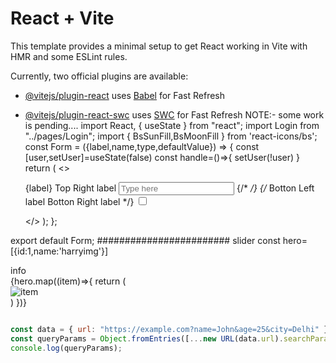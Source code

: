 # React + Vite

This template provides a minimal setup to get React working in Vite with HMR and some ESLint rules.

Currently, two official plugins are available:

- [@vitejs/plugin-react](https://github.com/vitejs/vite-plugin-react/blob/main/packages/plugin-react/README.md) uses [Babel](https://babeljs.io/) for Fast Refresh
- [@vitejs/plugin-react-swc](https://github.com/vitejs/vite-plugin-react-swc) uses [SWC](https://swc.rs/) for Fast Refresh
 NOTE:- some work is pending....
import React, { useState } from "react";
import Login from "../pages/Login";
import { BsSunFill,BsMoonFill } from 'react-icons/bs';
const Form = ({label,name,type,defaultValue}) => {
  const [user,setUser]=useState(false)
  const handle=()=>{
    setUser(!user)
  }
  return (
    <>
      <div className="fom-control">
        <label className="label">
          <span className="label-text">{label}</span>
          <span className="label-text-alt">Top Right label</span>
          <input
            type={type}
            name={name}
            defaultValue={defaultValue}
            placeholder="Type here"
           className="input input-bordered w-full max-w-xs"
          />
        </label>
        {/* <label className="label"> */}
       {/* <span className="label">Botton Left label</span>
       <span className="label-text-alt">Botton Right label</span>
        </label>
     */}
     <label className="swap swap-rotate">
      <input type="checkbox" onChange={handle} />
      <BsSunFill className='swap-on h-4 w-4' />
      <BsMoonFill className='swap-off h-4 w-4' />

     </label>
      </div>
      
    </>
  );
};

export default Form;
########################
slider
const hero=[{id:1,name:'harryimg'}]
<div className="grid lg:grid-cols-2 gap-24 items-center">
  <div>info</div>
  <div className="hidden h-[28rem] lg:carousel carousel-center p-4 space-x-4 bg-neutral rounded-box">
{hero.map((item)=>{
return (
  <div key={item.id} className="carousel-item">
<img src={item.name} alt="item" className="rounded-box h-full w-80 object-cover" />
  </div>
)
})}

  </div>
</div>

```js

const data = { url: "https://example.com?name=John&age=25&city=Delhi" };
const queryParams = Object.fromEntries([...new URL(data.url).searchParams.entries()]);
console.log(queryParams);
```



